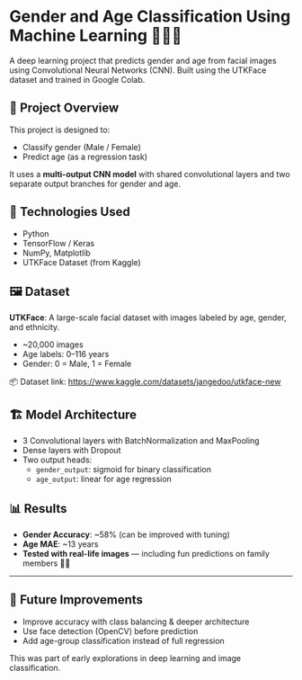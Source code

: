 # Gender and Age Classification Using Machine Learning 🧓👩‍🦱

A deep learning project that predicts gender and age from facial images using Convolutional Neural Networks (CNN). Built using the UTKFace dataset and trained in Google Colab.


## 📁 Project Overview

This project is designed to:
- Classify gender (Male / Female)
- Predict age (as a regression task)

It uses a **multi-output CNN model** with shared convolutional layers and two separate output branches for gender and age.


## 🧠 Technologies Used

- Python
- TensorFlow / Keras
- NumPy, Matplotlib
- UTKFace Dataset (from Kaggle)


## 🖼️ Dataset

**UTKFace**: A large-scale facial dataset with images labeled by age, gender, and ethnicity.

- ~20,000 images
- Age labels: 0–116 years
- Gender: 0 = Male, 1 = Female

📦 Dataset link: https://www.kaggle.com/datasets/jangedoo/utkface-new



## 🏗️ Model Architecture

- 3 Convolutional layers with BatchNormalization and MaxPooling
- Dense layers with Dropout
- Two output heads:
  - `gender_output`: sigmoid for binary classification
  - `age_output`: linear for age regression



## 📊 Results

- **Gender Accuracy**: ~58% (can be improved with tuning)
- **Age MAE**: ~13 years
- **Tested with real-life images** — including fun predictions on family members 👵👴

---

## 🧪 Future Improvements

- Improve accuracy with class balancing & deeper architecture
- Use face detection (OpenCV) before prediction
- Add age-group classification instead of full regression


This was part of early explorations in deep learning and image classification.


